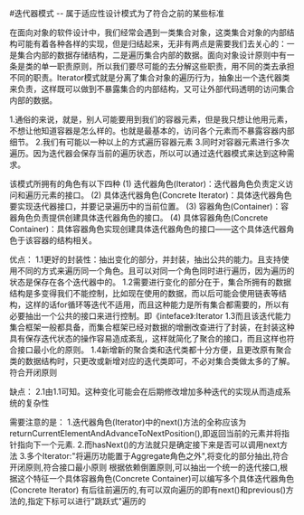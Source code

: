 #迭代器模式	--	属于适应性设计模式为了符合之前的某些标准

在面向对象的软件设计中，我们经常会遇到一类集合对象，这类集合对象的内部结构可能有着各种各样的实现，但是归结起来，无非有两点是需要我们去关心的：一是集合内部的数据存储结构，二是遍历集合内部的数据。面向对象设计原则中有一条是类的单一职责原则，所以我们要尽可能的去分解这些职责，用不同的类去承担不同的职责。Iterator模式就是分离了集合对象的遍历行为，抽象出一个迭代器类来负责，这样既可以做到不暴露集合的内部结构，又可让外部代码透明的访问集合内部的数据。

1.通俗的来说，就是，别人可能要用到我们的容器元素，但是我只想让他用元素，不想让他知道容器是怎么样的。也就是最基本的，访问各个元素而不暴露容器内部细节。
2.我们有可能以一种以上的方式遍历容器元素
3.同时对容器元素进行多次遍历。因为迭代器会保存当前的遍历状态，所以可以通过迭代器模式来达到这种需求。

该模式所拥有的角色有以下四种
(1) 迭代器角色(Iterator)：迭代器角色负责定义访问和遍历元素的接口。
(2) 具体迭代器角色(Concrete Iterator)：具体迭代器角色要实现迭代器接口，并要记录遍历中的当前位置。
(3) 容器角色(Container)：容器角色负责提供创建具体迭代器角色的接口。
(4) 具体容器角色(Concrete Container)：具体容器角色实现创建具体迭代器角色的接口——这个具体迭代器角色于该容器的结构相关。

优点：
1.1更好的封装性：抽出变化的部分，并封装，抽出公共的能力。且支持使用不同的方式来遍历同一个角色。且可以对同一个角色同时进行遍历，因为遍历的状态是保存在各个迭代器中的。
1.2需要进行变化的部分在于，集合所拥有的数据结构是多变得我们不能控制，比如现在使用的数据，而以后可能会使用链表等结构，这样的话for循环等迭代不适用，而且这种能力是所有集合都需要的，所以有必要抽出一个公共的接口来进行控制。即《inteface》:Iterator
1.3而且该迭代能力集合框架一般都具备，而集合框架已经对数据的增删改查进行了封装，在封装这种具有保存迭代状态的操作容易造成紊乱，这样就简化了聚合的接口，而且这样也符合接口最小化的原则。
1.4新增新的聚合类和迭代类都十分方便，且更改原有聚合类的数据结构时，只更改或新增对应的迭代类即可，不必对集合类做太多的了解。符合开闭原则

缺点：
2.1由1.1可知。这种变化可能会在后期修改增加多种迭代的实现从而造成系统的复杂性


需要注意的是：
1.迭代器角色(Iterator)中的next()方法的全称应该为returnCurrentElementAndAdvanceToNextPosition(),即返回当前的元素并将指针指向下一个元素.
2.而hasNext()的方法就只是确定接下来是否可以调用next方法
3.多个Iterator:"将遍历功能置于Aggregate角色之外",将变化的部分抽出,符合开闭原则,符合接口最小原则
根据依赖倒置原则,可以抽出一个统一的迭代接口,根据这个特征一个具体容器角色(Concrete Container)可以编写多个具体迭代器角色(Concrete Iterator)
有后往前遍历的,有可以双向遍历的即有next()和previous()方法的,指定下标可以进行"跳跃式"遍历的





